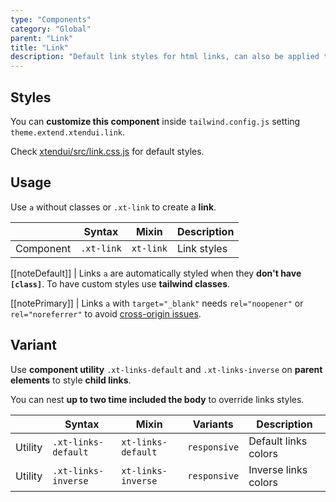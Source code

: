 ```yaml
---
type: "Components"
category: "Global"
parent: "Link"
title: "Link"
description: "Default link styles for html links, can also be applied to buttons and other tags."
---
```


## Styles

You can **customize this component** inside `tailwind.config.js` setting `theme.extend.xtendui.link`.

Check [xtendui/src/link.css.js](https://github.com/minimit/xtendui/blob/beta/src/link.css.js) for default styles.

## Usage

Use `a` without classes or `.xt-link` to create a **link**.

<div class="xt-overflow-sub overflow-y-hidden overflow-x-scroll my-5 xt-my-auto w-full">

|                         | Syntax                                     | Mixin                       | Description                   |
| ----------------------- | ----------------------------------------- | ----------------------------- | ----------------------------- |
| Component                  | `.xt-link`                 | `xt-link`              | Link styles            |

</div>

[[noteDefault]]
| Links `a` are automatically styled when they **don't have `[class]`**. To have custom styles use **tailwind classes**.

[[notePrimary]]
| Links `a` with `target="_blank"` needs `rel="noopener"` or `rel="noreferrer"` to avoid [cross-origin issues](https://web.dev/external-anchors-use-rel-noopener/).

<demo>
  <demoinline src="demos/components/link/usage">
  </demoinline>
</demo>

## Variant

Use **component utility** `.xt-links-default` and `.xt-links-inverse` on **parent elements** to style **child links**.

You can nest **up to two time included the body** to override links styles.

<div class="xt-overflow-sub overflow-y-hidden overflow-x-scroll my-5 xt-my-auto w-full">

|                      | Syntax                          | Mixin            | Variants               | Description                   |
| ----------------------- | ---------------------------- | -----------------| ----------------------------- |----------------------------- |
| Utility                  | `.xt-links-default`       | `xt-links-default`                | `responsive`                | Default links colors            |
| Utility                  | `.xt-links-inverse`       | `xt-links-inverse`                | `responsive`                | Inverse links colors            |

</div>

<demo>
  <demoinline src="demos/components/link/variant-inverse">
  </demoinline>
</demo>
